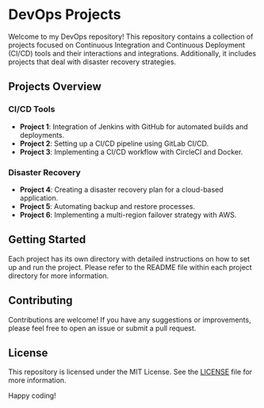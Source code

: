 # DevOps Projects

Welcome to my DevOps repository! This repository contains a collection of projects focused on Continuous Integration and Continuous Deployment (CI/CD) tools and their interactions and integrations. Additionally, it includes projects that deal with disaster recovery strategies.

## Projects Overview

### CI/CD Tools
- **Project 1**: Integration of Jenkins with GitHub for automated builds and deployments.
- **Project 2**: Setting up a CI/CD pipeline using GitLab CI/CD.
- **Project 3**: Implementing a CI/CD workflow with CircleCI and Docker.

### Disaster Recovery
- **Project 4**: Creating a disaster recovery plan for a cloud-based application.
- **Project 5**: Automating backup and restore processes.
- **Project 6**: Implementing a multi-region failover strategy with AWS.

## Getting Started

Each project has its own directory with detailed instructions on how to set up and run the project. Please refer to the README file within each project directory for more information.

## Contributing

Contributions are welcome! If you have any suggestions or improvements, please feel free to open an issue or submit a pull request.

## License

This repository is licensed under the MIT License. See the [LICENSE](LICENSE) file for more information.

Happy coding!